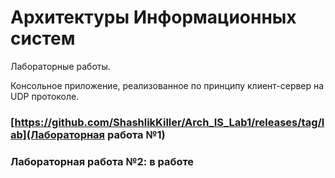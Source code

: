 # Архитектуры Информационных систем
Лабораторные работы.

Консольное приложение, реализованное по принципу клиент-сервер на UDP протоколе.

### [https://github.com/ShashlikKiller/Arch_IS_Lab1/releases/tag/lab](Лабораторная работа №1)
### Лабораторная работа №2: в работе
